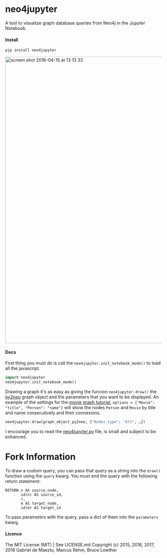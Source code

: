 # neo4jupyter

A tool to visualize graph database queries from Neo4j in the Jupyter Notebook.

#### Install
`pip install neo4jupyter`

<img width="921" alt="screen shot 2016-04-15 at 13 13 33" src="https://cloud.githubusercontent.com/assets/1485056/14559854/e2bca15a-030b-11e6-9b8f-9858143e4e40.png">


#### Docs

First thing you must do is call the `neo4jupyter.init_notebook_mode()` to load all the javascript.

```python
import neo4jupyter
neo4jupyter.init_notebook_mode()
```

Drawing a graph it's as easy as giving the funcion `neo4jupyter.draw()` the [py2neo](http://py2neo.org/v3/) graph object and the parameters that you want to be displayed. An example of the settings for the [movie graph tutorial](https://neo4j.com/developer/example-project/), `options = {"Movie": "title", "Person": "name"}` will show the nodes `Person` and `Movie` by title and name consecutively and their connexions.

```python
neo4jupyter.draw(graph_object_py2neo, {"Nodes_type": "Att", …})
```

I encourage you to read the [neo4jupyter.py](https://github.com/merqurio/neo4jupyter/blob/master/neo4jupyter.py) file, is small and subject to be enhanced.

# Fork Information

To draw a custom query, you can pass that query as a string into the `draw()` function using the `query` kwarg. You must end the query with the following return statement:
```
RETURN n AS source_node,
       id(n) AS source_id,
       r,
       m AS target_node,
       id(m) AS target_id
```
To pass parameters with the query, pass a dict of them into the `parameters` kwarg.

#### Licence
The MIT License (MIT) | See LICENSE.md
Copyright (c) 2015, 2016, 2017, 2018 Gabriel de Maeztu, Marcus Rehm, Bruce Lowther
